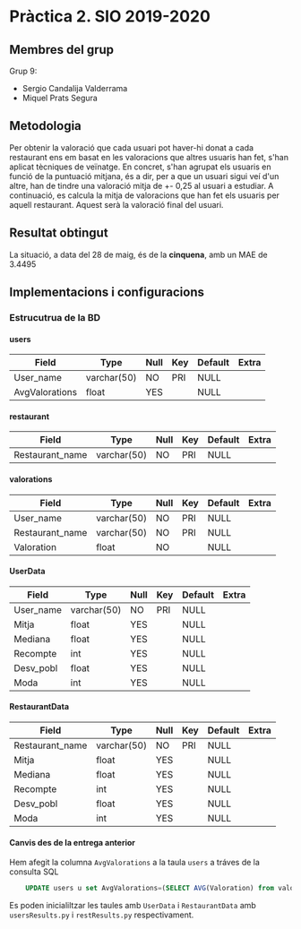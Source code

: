 # Pràctica 2. SIO 2019-2020

## Membres del grup
Grup 9:
- Sergio Candalija Valderrama
- Miquel Prats Segura

## Metodologia

Per obtenir la valoració que cada usuari pot haver-hi donat a cada restaurant ens em basat en les valoracions que altres usuaris han fet, s'han aplicat tècniques de veïnatge. En concret, s'han agrupat els usuaris en funció de la puntuació mitjana, és a dir, per a que un usuari sigui veí d'un altre, han de tindre una valoració mitja de +- 0,25 al usuari a estudiar. A continuació, es calcula la mitja de valoracions que han fet els usuaris per aquell restaurant. Aquest serà la valoració final del usuari.

## Resultat obtingut
La situació, a data del 28 de maig, és de la **cinquena**, amb un MAE de 3.4495

## Implementacions i configuracions

### Estrucutrua de la BD

#### users

| Field      | Type     | Null | Key | Default | Extra |
| - | - | - | - | - | - |
| User_name    | varchar(50) | NO  | PRI | NULL   |    |
| AvgValorations | float    | YES  |   | NULL   |    |

#### restaurant
| Field           | Type        | Null | Key | Default | Extra |
| - | - | - | - | - | - |
| Restaurant_name | varchar(50) | NO   | PRI | NULL    |       |

#### valorations
| Field | Type | Null | Key  | Default | Extra |
| ----- | ---- | ---- | ---- | ------- | ----- |
| User_name    | varchar(50) | NO  | PRI | NULL   |    |
| Restaurant_name | varchar(50) | NO  | PRI | NULL   |    |
| Valoration    | float    | NO  |   | NULL   |    |

#### UserData
| Field     | Type        | Null | Key | Default | Extra |
| ----- | ---- | ---- | ---- | ------- | ----- |
| User_name | varchar(50) | NO   | PRI | NULL    |       |
| Mitja     | float       | YES  |     | NULL    |       |
| Mediana   | float       | YES  |     | NULL    |       |
| Recompte  | int         | YES  |     | NULL    |       |
| Desv_pobl | float       | YES  |     | NULL    |       |
| Moda      | int         | YES  |     | NULL    |       |

#### RestaurantData
| Field           | Type        | Null | Key | Default | Extra |
| ----- | ---- | ---- | ---- | ------- | ----- |
| Restaurant_name | varchar(50) | NO   | PRI | NULL    |       |
| Mitja           | float       | YES  |     | NULL    |       |
| Mediana         | float       | YES  |     | NULL    |       |
| Recompte        | int         | YES  |     | NULL    |       |
| Desv_pobl       | float       | YES  |     | NULL    |       |
| Moda            | int         | YES  |     | NULL    |       |

#### Canvis des de la entrega anterior
Hem afegit la columna `AvgValorations` a la taula `users` a tráves de la consulta SQL

```sql
	UPDATE users u set AvgValorations=(SELECT AVG(Valoration) from valorations v where v.User_name =u.User_name)

```

Es poden inicialiltzar les taules amb `UserData` i `RestaurantData` amb `usersResults.py` i `restResults.py` respectivament.

